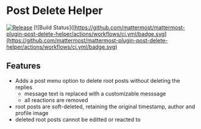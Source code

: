 # Post Delete Helper 

[![Release](https://img.shields.io/github/v/release/mattermost/mattermost-plugin-post-delete-helper)](https://github.com/mattermost/mattermost-plugin-post-delete-helper/releases/latest)
[![Build Status]([https://github.com/mattermost/mattermost-plugin-post-delete-helper/actions/workflows/ci.yml/badge.svg](https://github.com/mattermost/mattermost-plugin-post-delete-helper/actions/workflows/ci.yml/badge.svg)

## Features

- Adds a post menu option to delete root posts without deleting the replies
    - message text is replaced with a customizable messsage
    - all reactions are removed
- root posts are soft-deleted, retaining the original timestamp, author and profile image
- deleted root posts cannot be editted or reacted to
